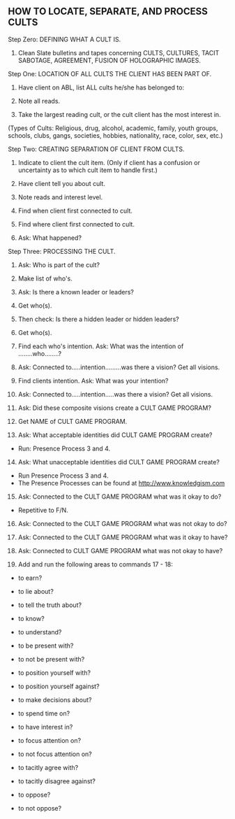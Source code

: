 ## HOW TO LOCATE, SEPARATE, AND PROCESS CULTS

Step Zero:   DEFINING WHAT A CULT IS.

1.    Clean Slate bulletins and tapes concerning CULTS, CULTURES, TACIT 	
SABOTAGE, AGREEMENT, FUSION OF HOLOGRAPHIC IMAGES.

Step One:    LOCATION OF ALL CULTS THE CLIENT HAS BEEN PART OF.

1.    Have client on ABL, list ALL cults he/she has belonged to:

2.    Note all reads.

3.    Take the largest reading cult, or the cult client has the most interest in.

(Types of Cults: Religious, drug, alcohol, academic, family, youth groups, schools, 
clubs, gangs, societies, hobbies, nationality, race, color, sex, etc.)

Step Two:   CREATING SEPARATION OF CLIENT FROM CULTS.

1.    Indicate to client the cult item. (Only if client has a confusion or 
uncertainty as to which cult item to handle first.)

2.    Have client tell you about cult.

3.    Note reads and interest level.

4.    Find when client first connected to cult.

5.    Find where client first connected to cult.

6.    Ask: What happened?

Step Three:    PROCESSING THE CULT. 

1.    Ask:   Who is part of the cult?

2.    Make list of who's.

3.    Ask:   Is there a known leader or leaders? 

4.   Get who(s).

5.   Then check:   Is there a hidden leader or hidden leaders?

6.   Get who(s).

7.   Find each who's intention. Ask:   What was the intention of  ........who........?

8.   Ask:   Connected to.....intention.........was there a vision? Get all visions.

9.   Find clients intention. Ask:  What was your intention?

10. Ask:  Connected to.....intention.....was there a vision?   Get all visions.

11. Ask:  Did these composite visions create a CULT GAME PROGRAM?

12. Get NAME of CULT GAME PROGRAM.

13. Ask:   What acceptable identities did  CULT GAME PROGRAM create?

- Run: Presence Process 3 and 4.

14. Ask:   What unacceptable identities did CULT GAME PROGRAM create?

- Run Presence Process 3 and 4.
- The Presence Processes can be found at http://www.knowledgism.com

15. Ask:   Connected to the CULT GAME PROGRAM what was it okay to do?

 - Repetitive to F/N.

16. Ask:   Connected to the CULT GAME PROGRAM  what was not okay to do?

17. Ask:   Connected to the CULT GAME PROGRAM what was it okay to have?

18. Ask:   Connected to CULT GAME PROGRAM what was not okay to have?

19. Add and run the following areas to  commands 17 - 18:

- to earn?

- to lie about?

- to tell the truth about?

- to know?

- to understand?

- to be present with?

- to not be present with?

- to position yourself with?

- to position yourself against?

- to make decisions about?

- to spend time on?

- to have interest in?

- to focus attention on?

- to not focus attention on?

- to tacitly agree with?

- to tacitly disagree against?

- to oppose?

- to not oppose?
